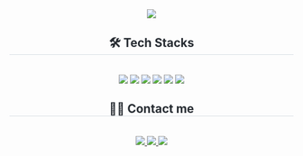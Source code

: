 <div align= "center">
    <img src="https://capsule-render.vercel.app/api?type=rect&color=auto&height=120&text=sonesonjabgo%20github&animation=&fontColor=000000&fontSize=50" />
    </div>
    <div align= "center">
    <h2 style="border-bottom: 1px solid #d8dee4; color: #282d33;"> 🛠️ Tech Stacks </h2> <br> 
    <div style="margin: 0 auto; text-align: center;" align= "center"> 
        <img src="https://img.shields.io/badge/Javascript-F7DF1E?style=flat-square&logo=Javascript&logoColor=white">
        <img src="https://img.shields.io/badge/Typescript-2F74C0?style=flat-square&logo=Typescript&logoColor=white">
        <img src="https://img.shields.io/badge/React-61DAFB?style=flat-square&logo=React&logoColor=white">
        <img src="https://img.shields.io/badge/Next.js-000000?style=flat-square&logo=Next.js&logoColor=white">
        <img src="https://img.shields.io/badge/React Query-FF4154?style=flat-square&logo=React Query&logoColor=white">
        <img src="https://img.shields.io/badge/Tailwind CSS-06B6D4?style=flat-square&logo=Tailwind CSS&logoColor=white">
        <br/>
    </div>
    </div>
    <div align= "center">
    <h2 style="border-bottom: 1px solid #d8dee4; color: #282d33;"> 🧑‍💻 Contact me </h2> <br> 
    <div align= "center"> <a href=mailto:thswogud02@gmail.com> <img src="https://img.shields.io/badge/Gmail-EA4335?style=flat-square&logo=Gmail&logoColor=white&link=mailto:thswogud02@gmail.com"> </a>
         <a href=> <img src="https://img.shields.io/badge/Notion-000000?style=flat-square&logo=Notion&logoColor=white&link="> </a>
         <a href=https://sonesonjabgo.github.io/> <img src="https://img.shields.io/badge/Velog-20C997?style=flat-square&logo=Velog&logoColor=white&link=https://sonesonjabgo.github.io/"> </a>
          </div>  <br> 
    <div align= "center">  </div> 
    </div>
    

